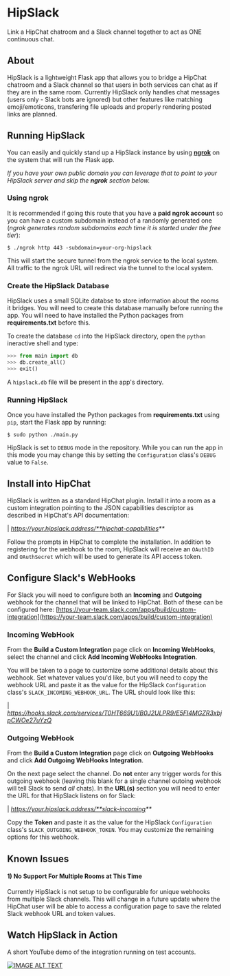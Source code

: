 # HipSlack

Link a HipChat chatroom and a Slack channel together to act as ONE continuous chat.

## About

HipSlack is a lightweight Flask app that allows you to bridge a HipChat chatroom and a Slack channel so that users in both services can chat as if they are in the same room. Currently HipSlack only handles chat messages (users only - Slack bots are ignored) but other features like matching emoji/emoticons, transfering file uploads and properly rendering posted links are planned.

## Running HipSlack

You can easily and quickly stand up a HipSlack instance by using **[ngrok](https://ngrok.com/)** on the system that will run the Flask app.

*If you have your own public domain you can leverage that to point to your HipSlack server and skip the **ngrok** section below.*

### Using ngrok

It is recommended if going this route that you have a **paid ngrok account** so you can have a custom subdomain instead of a randomly generated one (*ngrok generates random subdomains each time it is started under the free tier*):

```shell
$ ./ngrok http 443 -subdomain=your-org-hipslack
```

This will start the secure tunnel from the ngrok service to the local system. All traffic to the ngrok URL will redirect via the tunnel to the local system.

### Create the HipSlack Database

HipSlack uses a small SQLite databse to store information about the rooms it bridges. You will need to create this database manually before running the app. You will need to have installed the Python packages from **requirements.txt** before this.

To create the database `cd` into the HipSlack directory, open the `python` ineractive shell and type:

```python
>>> from main import db
>>> db.create_all()
>>> exit()
```

A `hipslack.db` file will be present in the app's directory.

### Running HipSlack

Once you have installed the Python packages from **requirements.txt** using `pip`, start the Flask app by running:

```shell
$ sudo python ./main.py
```

HipSlack is set to `DEBUG` mode in the repository. While you can run the app in this mode you may change this by setting the `Configuration` class's `DEBUG` value to `False`.

## Install into HipChat

HipSlack is written as a standard HipChat plugin. Install it into a room as a custom integration pointing to the JSON capabilities descriptor as described in HipChat's API documentation:

| _https://your.hipslack.address/**hipchat-capabilities**_

Follow the prompts in HipChat to complete the installation. In addition to registering for the webhook to the room, HipSlack will receive an `OAuthID` and `OAuthSecret` which will be used to generate its API access token.

## Configure Slack's WebHooks

For Slack you will need to configure both an **Incoming** and **Outgoing** webhook for the channel that will be linked to HipChat. Both of these can be configured here: [https://your-team.slack.com/apps/build/custom-integration](https://your-team.slack.com/apps/build/custom-integration)

### Incoming WebHook

From the **Build a Custom Integration** page click on **Incoming WebHooks**, select the channel and click **Add Incoming WebHooks Integration**.

You will be taken to a page to customize some additional details about this webhook. Set whatever values you'd like, but you will need to copy the webhook URL and paste it as the value for the HipSlack `Configuration` class's `SLACK_INCOMING_WEBHOOK_URL`. The URL should look like this:

| *https://hooks.slack.com/services/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*

### Outgoing WebHook

From the **Build a Custom Integration** page click on **Outgoing WebHooks** and click **Add Outgoing WebHooks Integration**.

On the next page select the channel. Do **not** enter any trigger words for this outgoing webhook (leaving this blank for a single channel outoing webhook will tell Slack to send *all* chats). In the **URL(s)** section you will need to enter the URL for that HipSlack listens on for Slack:

| _https://your.hipslack.address/**slack-incoming**_

Copy the **Token** and paste it as the value for the HipSlack `Configuration` class's ```SLACK_OUTGOING_WEBHOOK_TOKEN```. You may customize the remaining options for this webhook.

## Known Issues

#### 1) No Support For Multiple Rooms at This Time

Currently HipSlack is not setup to be configurable for unique webhooks from multiple Slack channels. This will change in a future update where the HipChat user will be able to access a configuration page to save the related Slack webhook URL and token values.

## Watch HipSlack in Action

A short YouTube demo of the integration running on test accounts.

[![IMAGE ALT TEXT](https://img.youtube.com/vi/06yMdIjD03g/0.jpg)](http://www.youtube.com/watch?v=06yMdIjD03g "HipSlack")